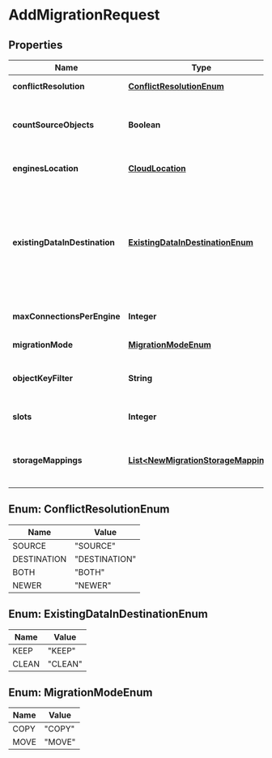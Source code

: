 
# AddMigrationRequest

## Properties
Name | Type | Description | Notes
------------ | ------------- | ------------- | -------------
**conflictResolution** | [**ConflictResolutionEnum**](#ConflictResolutionEnum) | Conflict resolution | 
**countSourceObjects** | **Boolean** | Count objects in source before migration |  [optional]
**enginesLocation** | [**CloudLocation**](CloudLocation.md) | Location of the engines to migrate |  [optional]
**existingDataInDestination** | [**ExistingDataInDestinationEnum**](#ExistingDataInDestinationEnum) | Keep or clean data in destination before migration (identical with source objects keep in any cases) |  [optional]
**maxConnectionsPerEngine** | **Integer** | Maximum Connections per engine |  [optional]
**migrationMode** | [**MigrationModeEnum**](#MigrationModeEnum) | Migration mode | 
**objectKeyFilter** | **String** | Migrate objects matching pattern |  [optional]
**slots** | **Integer** | Number of slots of migration |  [optional]
**storageMappings** | [**List&lt;NewMigrationStorageMapping&gt;**](NewMigrationStorageMapping.md) | Source bucket to destination bucket mapping |  [optional]


<a name="ConflictResolutionEnum"></a>
## Enum: ConflictResolutionEnum
Name | Value
---- | -----
SOURCE | &quot;SOURCE&quot;
DESTINATION | &quot;DESTINATION&quot;
BOTH | &quot;BOTH&quot;
NEWER | &quot;NEWER&quot;


<a name="ExistingDataInDestinationEnum"></a>
## Enum: ExistingDataInDestinationEnum
Name | Value
---- | -----
KEEP | &quot;KEEP&quot;
CLEAN | &quot;CLEAN&quot;


<a name="MigrationModeEnum"></a>
## Enum: MigrationModeEnum
Name | Value
---- | -----
COPY | &quot;COPY&quot;
MOVE | &quot;MOVE&quot;



